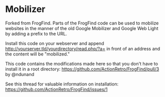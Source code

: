 # Mobilizer

Forked from FrogFind. Parts of the FrogFind code can be used to mobilize websites in the manner of the old Google Mobilizer and Google Web Light by adding a prefix to the URL.

Install this code on your webserver and append http://yourserver.tld/yourdirectory/read.php/?a= in front of an address and the content will be "mobilized."

This code contains the modifications made here so that you don't have to install it in a root directory: https://github.com/ActionRetro/FrogFind/pull/3 by @ndunand

See this thread for valuable information on installation: https://github.com/ActionRetro/FrogFind/issues/1
